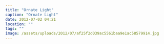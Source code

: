 ```yaml
---
title: "Ornate Light"
caption: "Ornate Light"
date: 2012-07-02 04:21
location: ""
tags: ""
image: /assets/uploads/2012/07/af25f2d039ac5561baa9e1ac58579914.jpg
---
```

